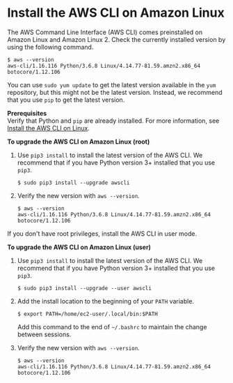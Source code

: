 # Install the AWS CLI on Amazon Linux<a name="install-linux-al2017"></a>

The AWS Command Line Interface \(AWS CLI\) comes preinstalled on Amazon Linux and Amazon Linux 2\. Check the currently installed version by using the following command\.

```
$ aws --version
aws-cli/1.16.116 Python/3.6.8 Linux/4.14.77-81.59.amzn2.x86_64 botocore/1.12.106
```

You can use `sudo yum update` to get the latest version available in the `yum` repository, but this might not be the latest version\. Instead, we recommend that you use `pip` to get the latest version\.

**Prerequisites**  
Verify that Python and `pip` are already installed\. For more information, see [Install the AWS CLI on Linux](install-linux.md)\.

**To upgrade the AWS CLI on Amazon Linux \(root\)**

1. Use `pip3 install` to install the latest version of the AWS CLI\. We recommend that if you have Python version 3\+ installed that you use `pip3`\.

   ```
   $ sudo pip3 install --upgrade awscli
   ```

1. Verify the new version with `aws --version`\.

   ```
   $ aws --version
   aws-cli/1.16.116 Python/3.6.8 Linux/4.14.77-81.59.amzn2.x86_64 botocore/1.12.106
   ```

If you don't have root privileges, install the AWS CLI in user mode\.

**To upgrade the AWS CLI on Amazon Linux \(user\)**

1. Use `pip3 install` to install the latest version of the AWS CLI\. We recommend that if you have Python version 3\+ installed that you use `pip3`\.

   ```
   $ sudo pip3 install --upgrade --user awscli
   ```

1. Add the install location to the beginning of your `PATH` variable\.

   ```
   $ export PATH=/home/ec2-user/.local/bin:$PATH
   ```

   Add this command to the end of `~/.bashrc` to maintain the change between sessions\.

1. Verify the new version with `aws --version`\.

   ```
   $ aws --version
   aws-cli/1.16.116 Python/3.6.8 Linux/4.14.77-81.59.amzn2.x86_64 botocore/1.12.106
   ```